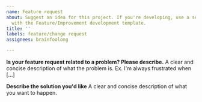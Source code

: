 ```yaml
---
name: Feature request
about: Suggest an idea for this project. If you're developing, use a separate issue
  with the Feature/Improvement development template.
title: ''
labels: feature/change request
assignees: brainfoolong

---
```


**Is your feature request related to a problem? Please describe.**
A clear and concise description of what the problem is. Ex. I'm always frustrated when [...]

**Describe the solution you'd like**
A clear and concise description of what you want to happen.
